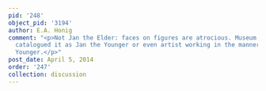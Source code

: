 ```yaml
---
pid: '248'
object_pid: '3194'
author: E.A. Honig
comment: "<p>Not Jan the Elder: faces on figures are atrocious. Museum has always
  catalogued it as Jan the Younger or even artist working in the manner of Jan the
  Younger.</p>"
post_date: April 5, 2014
order: '247'
collection: discussion
---
```

